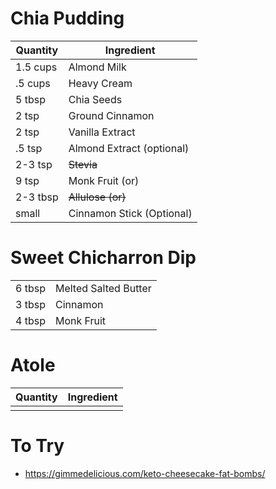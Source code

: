 # Chia Pudding

| Quantity | Ingredient |
|--|--|
| 1.5 cups | Almond Milk  |
| .5 cups | Heavy Cream
| 5 tbsp | Chia Seeds |
| 2 tsp | Ground Cinnamon |
| 2 tsp | Vanilla Extract |
| .5 tsp | Almond Extract (optional) |
| 2-3 tsp | ~~Stevia~~ |
| 9 tsp | Monk Fruit (or) |
| 2-3 tbsp | ~~Allulose (or)~~ |
| small | Cinnamon Stick (Optional)

# Sweet Chicharron Dip
|  |  |
| -- | -- |
| 6 tbsp | Melted Salted Butter |
| 3 tbsp | Cinnamon |
| 4 tbsp | Monk Fruit |

# Atole

| Quantity | Ingredient |
| -- | -- |
| | |

# To Try
* https://gimmedelicious.com/keto-cheesecake-fat-bombs/

<!--stackedit_data:
eyJoaXN0b3J5IjpbNzExNDg5MTM5LC01ODAzOTYyNzEsLTc1OD
c3NjMwNl19
-->